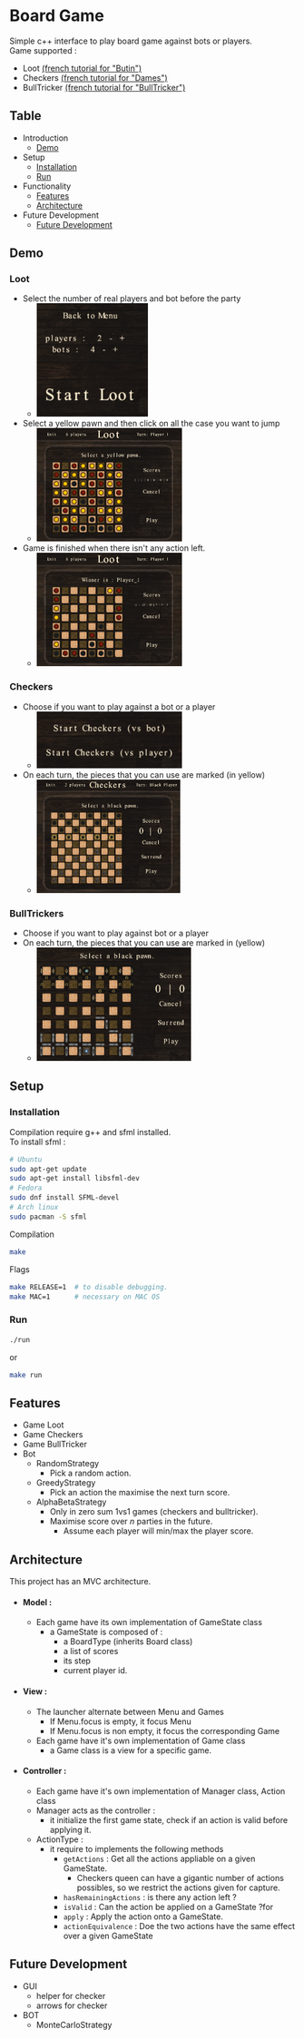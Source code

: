 # Board Game

Simple c++ interface to play board game against bots or players.\
Game supported :
- Loot [(french tutorial for "Butin")](http://jeuxstrategieter.free.fr/Butin_complet.php)
- Checkers [(french tutorial for "Dames")](https://infolib.re/storage/files/documents/jeux_de_societe/Les%20dames%20-%20R%C3%A8gle%20du%20jeu.pdf)
- BullTricker [(french tutorial for "BullTricker")](http://www.bulltricker.com/fr/regle_simplifiee.html)

## Table
- Introduction
    - [Demo](#demo)
- Setup
    - [Installation](#installation)
    - [Run](#run)
- Functionality
    - [Features](#features)
    - [Architecture](#architecture)
- Future Development
    - [Future Development](#future-development)

## Demo

### Loot
- Select the number of real players and bot before the party
    - <img height=200 src="resources/demo/loot_menu.png">
- Select a yellow pawn and then click on all the case you want to jump
    - <img height=200 src="resources/demo/loot_begin.png">
- Game is finished when there isn't any action left.
    - <img height=200 src="resources/demo/loot_end.png">

### Checkers

- Choose if you want to play against a bot or a player 
    - <img height=100 src="resources/demo/checkers_menu.png">
- On each turn, the pieces that you can use are marked (in yellow)
    - <img height=200 src="resources/demo/checkers_begin.png">

### BullTrickers

- Choose if you want to play against bot or a player
- On each turn, the pieces that you can use are marked in (yellow)
    - <img height=200 src="resources/demo/bulltricker_game.png">
    

## Setup
### Installation
Compilation require g++ and sfml installed.\
To install sfml :
```bash
# Ubuntu
sudo apt-get update
sudo apt-get install libsfml-dev
# Fedora
sudo dnf install SFML-devel
# Arch linux
sudo pacman -S sfml
```

Compilation
```bash
make
```
Flags
```bash
make RELEASE=1  # to disable debugging.
make MAC=1      # necessary on MAC OS
```

### Run

```bash
./run
```
or
```bash
make run
```

## Features

- Game Loot
- Game Checkers
- Game BullTricker
- Bot
    - RandomStrategy
        - Pick a random action.
    - GreedyStrategy
        - Pick an action the maximise the next turn score.
    - AlphaBetaStrategy
        - Only in zero sum 1vs1 games (checkers and bulltricker).
        - Maximise score over $n$ parties in the future.
            - Assume each player will min/max the player score.

## Architecture

This project has an MVC architecture.

- #### Model :
    - Each game have its own implementation of GameState class
        - a GameState is composed of :
            - a BoardType (inherits Board class)
            - a list of scores
            - its step
            - current player id.
- #### View :
    - The launcher alternate between Menu and Games
        - If Menu.focus is empty, it focus Menu
        - If Menu.focus is non empty, it focus the corresponding Game 
    - Each game have it's own implementation of Game class
        - a Game class is a view for a specific game.
- #### Controller :
    - Each game have it's own implementation of Manager class, Action class
    - Manager acts as the controller :
        - it initialize the first game state, check if an action is valid before applying it. 
    - ActionType :
        - it require to implements the following methods
            - ``getActions`` : Get all the actions appliable on a given GameState.
                - Checkers queen can have a gigantic number of actions possibles, so we restrict the actions given for capture.
            - ``hasRemainingActions`` : is there any action left ?
            - ``isValid`` : Can the action be applied on a GameState ?for
            - ``apply`` : Apply the action onto a GameState.
            - ``actionEquivalence`` : Doe the two actions have the same effect over a given GameState
            

## Future Development

- GUI
    - helper for checker
    - arrows for checker
- BOT
    - MonteCarloStrategy